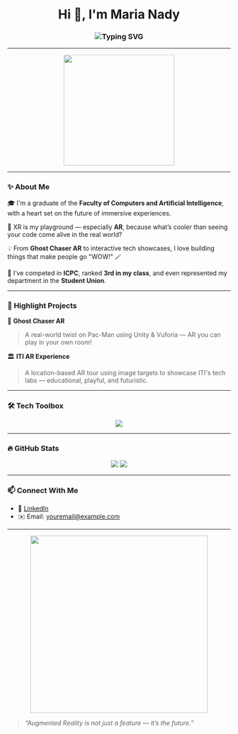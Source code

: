 <h1 align="center">Hi 👋, I'm Maria Nady</h1>
<h3 align="center">
  <img src="https://readme-typing-svg.herokuapp.com?font=Fira+Code&duration=3000&pause=500&color=F78BC2&center=true&vCenter=true&width=435&lines=XR+%E2%9C%A8+Developer;AR+Lover+%F0%9F%92%9C;Game+Designer+%F0%9F%8E%AE;CS+%2B+AI+Graduate+%F0%9F%92%BB" alt="Typing SVG" />
</h3>

---

<p align="center">
  <img src="https://media.giphy.com/media/3o7abB06u9bNzA8lu8/giphy.gif" width="250" />
</p>

---

### ✨ About Me

🎓 I'm a graduate of the **Faculty of Computers and Artificial Intelligence**, with a heart set on the future of immersive experiences.

🌌 XR is my playground — especially **AR**, because what’s cooler than seeing your code come alive in the real world?

💡 From **Ghost Chaser AR** to interactive tech showcases, I love building things that make people go "WOW!" 🪄

🧠 I’ve competed in **ICPC**, ranked **3rd in my class**, and even represented my department in the **Student Union**.

---

### 🚀 Highlight Projects

🎯 **Ghost Chaser AR**  
> A real-world twist on Pac-Man using Unity & Vuforia — AR you can play in your own room!

🏛️ **ITI AR Experience**  
> A location-based AR tour using image targets to showcase ITI's tech labs — educational, playful, and futuristic.

---

### 🛠 Tech Toolbox

<p align="center">
  <img src="https://skillicons.dev/icons?i=unity,csharp,vuforia,blender,python,figma,git" />
</p>

---

### 🔥 GitHub Stats

<p align="center">
  <img src="https://github-readme-stats.vercel.app/api?username=MariaNady21&show_icons=true&theme=tokyonight" />
  <img src="https://github-readme-streak-stats.herokuapp.com/?user=MariaNady21&theme=tokyonight" />
</p>

---

### 📫 Connect With Me

- 💼 [LinkedIn](https://www.linkedin.com/in/yourprofile)
- ✉️ Email: youremail@example.com

---

<p align="center">
  <img src="https://media.giphy.com/media/26AHONQ79FdWZhAI0/giphy.gif" width="400" />
</p>

> *“Augmented Reality is not just a feature — it’s the future.”*

